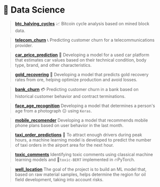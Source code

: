 <h1>🔬 Data Science</h1>

<blockquote>

[**btc_halving_cycles**](https://github.com/ootho/crypto_forecasting/tree/master/features/halving_cycles) 
📈 Bitcoin cycle analysis based on mined block data.
</blockquote>

<blockquote>
  
[**telecom_churn**](https://github.com/ootho/data_science/tree/main/telecom_churn/)
📞 Predicting customer churn for a telecommunications provider.  
</blockquote>
  
<blockquote>

[**car_price_prediction**](https://github.com/ootho/data_science/blob/main/car_price_prediction/)
🚗 Developing a model for a used car platform that estimates car values based on their technical condition, body type, brand, and other characteristics.
</blockquote>

<blockquote>

[**gold_recovering**](https://github.com/ootho/data_science/blob/main/gold_recovering/)
🧈 Developing a model that predicts gold recovery rates from ore, helping optimize production and avoid losses. 
</blockquote>
  
<blockquote>

[**bank_churn**](https://github.com/ootho/data_science/blob/main/bank_churn/)
💳 Predicting customer churn in a bank based on historical customer behavior and contract terminations.
</blockquote>

<blockquote>

[**face_age_recognition**](https://github.com/ootho/data_science/blob/main/face_age_recognition_keras/)
Developing a model that determines a person's age from a photograph 😐 using `Keras`.
</blockquote>

<blockquote>

[**mobile_recomender**](https://github.com/ootho/data_science/blob/main/mobile_recomender/)
Developing a model that recommends mobile phone plans based on user behavior in the last month.
</blockquote>

<blockquote>

[**taxi_order_predictions**](https://github.com/ootho/data_science/blob/main/taxi_orders_prediction/)
🚖 To attract enough drivers during peak hours, a machine learning model is developed to predict the number of taxi orders in the airport area for the next hour.
</blockquote>

<blockquote>

[**toxic_comments**](https://github.com/ootho/data_science/blob/main/toxic_comments/)
Identifying toxic comments using classical machine learning models and 🤗`toxic-BERT` implemented in 🔥PyTorch.
</blockquote>

<blockquote>

[**well_location**](https://github.com/ootho/data_science/blob/main/well_location/)
The goal of the project is to build an ML model that, based on raw material samples, helps determine the region for oil field development, taking into account risks.
</blockquote>
<br>